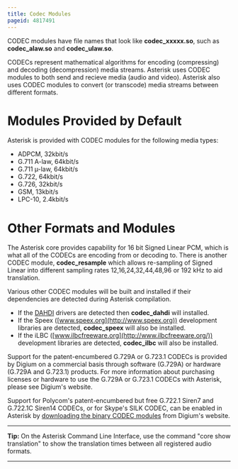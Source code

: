 ```yaml
---
title: Codec Modules
pageid: 4817491
---
```


CODEC modules have file names that look like **codec\_xxxxx.so**, such as **codec\_alaw.so** and **codec\_ulaw.so**.

CODECs represent mathematical algorithms for encoding (compressing) and decoding (decompression) media streams. Asterisk uses CODEC modules to both send and recieve media (audio and video). Asterisk also uses CODEC modules to convert (or transcode) media streams between different formats.

Modules Provided by Default
===========================

Asterisk is provided with CODEC modules for the following media types:

* ADPCM, 32kbit/s
* G.711 A-law, 64kbit/s
* G.711 µ-law, 64kbit/s
* G.722, 64kbit/s
* G.726, 32kbit/s
* GSM, 13kbit/s
* LPC-10, 2.4kbit/s

Other Formats and Modules
=========================

The Asterisk core provides capability for 16 bit Signed Linear PCM, which is what all of the CODECs are encoding from or decoding to. There is another CODEC module, **codec\_resample** which allows re-sampling of Signed Linear into different sampling rates 12,16,24,32,44,48,96 or 192 kHz to aid translation.

Various other CODEC modules will be built and installed if their dependencies are detected during Asterisk compilation.

* If the [DAHDI](/Getting-Started/Installing-Asterisk/Installing-Asterisk-From-Source/Building-and-Installing-DAHDI) drivers are detected then **codec\_dahdi** will installed.
* If the Speex ([www.speex.org](http://www.speex.org)) development libraries are detected, **codec\_speex** will also be installed.
* If the iLBC ([www.ilbcfreeware.org](http://www.ilbcfreeware.org/)) development libraries are detected, **codec\_ilbc** will also be installed.

Support for the patent-encumbered G.729A or G.723.1 CODECs is provided by Digium on a commercial basis through software (G.729A) or hardware (G.729A and G.723.1) products. For more information about purchasing licenses or hardware to use the G.729A or G.723.1 CODECs with Asterisk, please see Digium's website.

Support for Polycom's patent-encumbered but free G.722.1 Siren7 and G.722.1C Siren14 CODECs, or for Skype's SILK CODEC, can be enabled in Asterisk by [downloading the binary CODEC modules](http://downloads.digium.com/pub/telephony/) from Digium's website.




---

**Tip:**  On the Asterisk Command Line Interface, use the command "core show translation" to show the translation times between all registered audio formats.

  



---


